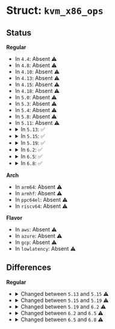 # Struct: <code>kvm_x86_ops</code>

## Status
<b>Regular</b>
<ul>
<li>
In <code>4.4</code>: Absent ⚠️
</li>
<li>
In <code>4.8</code>: Absent ⚠️
</li>
<li>
In <code>4.10</code>: Absent ⚠️
</li>
<li>
In <code>4.13</code>: Absent ⚠️
</li>
<li>
In <code>4.15</code>: Absent ⚠️
</li>
<li>
In <code>4.18</code>: Absent ⚠️
</li>
<li>
In <code>5.0</code>: Absent ⚠️
</li>
<li>
In <code>5.3</code>: Absent ⚠️
</li>
<li>
In <code>5.4</code>: Absent ⚠️
</li>
<li>
In <code>5.8</code>: Absent ⚠️
</li>
<li>
In <code>5.11</code>: Absent ⚠️
</li>
<li>
<details>
<summary>In <code>5.13</code>: ✅</summary>

```c
struct kvm_x86_ops {
    int (*hardware_enable)();
    void (*hardware_disable)();
    void (*hardware_unsetup)();
    bool (*cpu_has_accelerated_tpr)();
    bool (*has_emulated_msr)(struct kvm *, u32);
    void (*vcpu_after_set_cpuid)(struct kvm_vcpu *);
    unsigned int vm_size;
    int (*vm_init)(struct kvm *);
    void (*vm_destroy)(struct kvm *);
    int (*vcpu_create)(struct kvm_vcpu *);
    void (*vcpu_free)(struct kvm_vcpu *);
    void (*vcpu_reset)(struct kvm_vcpu *, bool);
    void (*prepare_guest_switch)(struct kvm_vcpu *);
    void (*vcpu_load)(struct kvm_vcpu *, int);
    void (*vcpu_put)(struct kvm_vcpu *);
    void (*update_exception_bitmap)(struct kvm_vcpu *);
    int (*get_msr)(struct kvm_vcpu *, struct msr_data *);
    int (*set_msr)(struct kvm_vcpu *, struct msr_data *);
    u64 (*get_segment_base)(struct kvm_vcpu *, int);
    void (*get_segment)(struct kvm_vcpu *, struct kvm_segment *, int);
    int (*get_cpl)(struct kvm_vcpu *);
    void (*set_segment)(struct kvm_vcpu *, struct kvm_segment *, int);
    void (*get_cs_db_l_bits)(struct kvm_vcpu *, int *, int *);
    void (*set_cr0)(struct kvm_vcpu *, long unsigned int);
    bool (*is_valid_cr4)(struct kvm_vcpu *, long unsigned int);
    void (*set_cr4)(struct kvm_vcpu *, long unsigned int);
    int (*set_efer)(struct kvm_vcpu *, u64);
    void (*get_idt)(struct kvm_vcpu *, struct desc_ptr *);
    void (*set_idt)(struct kvm_vcpu *, struct desc_ptr *);
    void (*get_gdt)(struct kvm_vcpu *, struct desc_ptr *);
    void (*set_gdt)(struct kvm_vcpu *, struct desc_ptr *);
    void (*sync_dirty_debug_regs)(struct kvm_vcpu *);
    void (*set_dr7)(struct kvm_vcpu *, long unsigned int);
    void (*cache_reg)(struct kvm_vcpu *, enum kvm_reg);
    long unsigned int (*get_rflags)(struct kvm_vcpu *);
    void (*set_rflags)(struct kvm_vcpu *, long unsigned int);
    void (*tlb_flush_all)(struct kvm_vcpu *);
    void (*tlb_flush_current)(struct kvm_vcpu *);
    int (*tlb_remote_flush)(struct kvm *);
    int (*tlb_remote_flush_with_range)(struct kvm *, struct kvm_tlb_range *);
    void (*tlb_flush_gva)(struct kvm_vcpu *, gva_t);
    void (*tlb_flush_guest)(struct kvm_vcpu *);
    enum exit_fastpath_completion (*run)(struct kvm_vcpu *);
    int (*handle_exit)(struct kvm_vcpu *, enum exit_fastpath_completion);
    int (*skip_emulated_instruction)(struct kvm_vcpu *);
    void (*update_emulated_instruction)(struct kvm_vcpu *);
    void (*set_interrupt_shadow)(struct kvm_vcpu *, int);
    u32 (*get_interrupt_shadow)(struct kvm_vcpu *);
    void (*patch_hypercall)(struct kvm_vcpu *, unsigned char *);
    void (*set_irq)(struct kvm_vcpu *);
    void (*set_nmi)(struct kvm_vcpu *);
    void (*queue_exception)(struct kvm_vcpu *);
    void (*cancel_injection)(struct kvm_vcpu *);
    int (*interrupt_allowed)(struct kvm_vcpu *, bool);
    int (*nmi_allowed)(struct kvm_vcpu *, bool);
    bool (*get_nmi_mask)(struct kvm_vcpu *);
    void (*set_nmi_mask)(struct kvm_vcpu *, bool);
    void (*enable_nmi_window)(struct kvm_vcpu *);
    void (*enable_irq_window)(struct kvm_vcpu *);
    void (*update_cr8_intercept)(struct kvm_vcpu *, int, int);
    bool (*check_apicv_inhibit_reasons)(ulong);
    void (*pre_update_apicv_exec_ctrl)(struct kvm *, bool);
    void (*refresh_apicv_exec_ctrl)(struct kvm_vcpu *);
    void (*hwapic_irr_update)(struct kvm_vcpu *, int);
    void (*hwapic_isr_update)(struct kvm_vcpu *, int);
    bool (*guest_apic_has_interrupt)(struct kvm_vcpu *);
    void (*load_eoi_exitmap)(struct kvm_vcpu *, u64 *);
    void (*set_virtual_apic_mode)(struct kvm_vcpu *);
    void (*set_apic_access_page_addr)(struct kvm_vcpu *);
    int (*deliver_posted_interrupt)(struct kvm_vcpu *, int);
    int (*sync_pir_to_irr)(struct kvm_vcpu *);
    int (*set_tss_addr)(struct kvm *, unsigned int);
    int (*set_identity_map_addr)(struct kvm *, u64);
    u64 (*get_mt_mask)(struct kvm_vcpu *, gfn_t, bool);
    void (*load_mmu_pgd)(struct kvm_vcpu *, hpa_t, int);
    bool (*has_wbinvd_exit)();
    u64 (*write_l1_tsc_offset)(struct kvm_vcpu *, u64);
    void (*get_exit_info)(struct kvm_vcpu *, u64 *, u64 *, u32 *, u32 *);
    int (*check_intercept)(struct kvm_vcpu *, struct x86_instruction_info *, enum x86_intercept_stage, struct x86_exception *);
    void (*handle_exit_irqoff)(struct kvm_vcpu *);
    void (*request_immediate_exit)(struct kvm_vcpu *);
    void (*sched_in)(struct kvm_vcpu *, int);
    int cpu_dirty_log_size;
    void (*update_cpu_dirty_logging)(struct kvm_vcpu *);
    const struct kvm_pmu_ops *pmu_ops;
    const struct kvm_x86_nested_ops *nested_ops;
    int (*pre_block)(struct kvm_vcpu *);
    void (*post_block)(struct kvm_vcpu *);
    void (*vcpu_blocking)(struct kvm_vcpu *);
    void (*vcpu_unblocking)(struct kvm_vcpu *);
    int (*update_pi_irte)(struct kvm *, unsigned int, uint32_t, bool);
    void (*start_assignment)(struct kvm *);
    void (*apicv_post_state_restore)(struct kvm_vcpu *);
    bool (*dy_apicv_has_pending_interrupt)(struct kvm_vcpu *);
    int (*set_hv_timer)(struct kvm_vcpu *, u64, bool *);
    void (*cancel_hv_timer)(struct kvm_vcpu *);
    void (*setup_mce)(struct kvm_vcpu *);
    int (*smi_allowed)(struct kvm_vcpu *, bool);
    int (*pre_enter_smm)(struct kvm_vcpu *, char *);
    int (*pre_leave_smm)(struct kvm_vcpu *, const char *);
    void (*enable_smi_window)(struct kvm_vcpu *);
    int (*mem_enc_op)(struct kvm *, void *);
    int (*mem_enc_reg_region)(struct kvm *, struct kvm_enc_region *);
    int (*mem_enc_unreg_region)(struct kvm *, struct kvm_enc_region *);
    int (*vm_copy_enc_context_from)(struct kvm *, unsigned int);
    int (*get_msr_feature)(struct kvm_msr_entry *);
    bool (*can_emulate_instruction)(struct kvm_vcpu *, void *, int);
    bool (*apic_init_signal_blocked)(struct kvm_vcpu *);
    int (*enable_direct_tlbflush)(struct kvm_vcpu *);
    void (*migrate_timers)(struct kvm_vcpu *);
    void (*msr_filter_changed)(struct kvm_vcpu *);
    int (*complete_emulated_msr)(struct kvm_vcpu *, int);
    void (*vcpu_deliver_sipi_vector)(struct kvm_vcpu *, u8);
};
```
</details>
</li>
<li>
<details>
<summary>In <code>5.15</code>: ✅</summary>

```c
struct kvm_x86_ops {
    int (*hardware_enable)();
    void (*hardware_disable)();
    void (*hardware_unsetup)();
    bool (*cpu_has_accelerated_tpr)();
    bool (*has_emulated_msr)(struct kvm *, u32);
    void (*vcpu_after_set_cpuid)(struct kvm_vcpu *);
    unsigned int vm_size;
    int (*vm_init)(struct kvm *);
    void (*vm_destroy)(struct kvm *);
    int (*vcpu_create)(struct kvm_vcpu *);
    void (*vcpu_free)(struct kvm_vcpu *);
    void (*vcpu_reset)(struct kvm_vcpu *, bool);
    void (*prepare_guest_switch)(struct kvm_vcpu *);
    void (*vcpu_load)(struct kvm_vcpu *, int);
    void (*vcpu_put)(struct kvm_vcpu *);
    void (*update_exception_bitmap)(struct kvm_vcpu *);
    int (*get_msr)(struct kvm_vcpu *, struct msr_data *);
    int (*set_msr)(struct kvm_vcpu *, struct msr_data *);
    u64 (*get_segment_base)(struct kvm_vcpu *, int);
    void (*get_segment)(struct kvm_vcpu *, struct kvm_segment *, int);
    int (*get_cpl)(struct kvm_vcpu *);
    void (*set_segment)(struct kvm_vcpu *, struct kvm_segment *, int);
    void (*get_cs_db_l_bits)(struct kvm_vcpu *, int *, int *);
    void (*set_cr0)(struct kvm_vcpu *, long unsigned int);
    bool (*is_valid_cr4)(struct kvm_vcpu *, long unsigned int);
    void (*set_cr4)(struct kvm_vcpu *, long unsigned int);
    int (*set_efer)(struct kvm_vcpu *, u64);
    void (*get_idt)(struct kvm_vcpu *, struct desc_ptr *);
    void (*set_idt)(struct kvm_vcpu *, struct desc_ptr *);
    void (*get_gdt)(struct kvm_vcpu *, struct desc_ptr *);
    void (*set_gdt)(struct kvm_vcpu *, struct desc_ptr *);
    void (*sync_dirty_debug_regs)(struct kvm_vcpu *);
    void (*set_dr7)(struct kvm_vcpu *, long unsigned int);
    void (*cache_reg)(struct kvm_vcpu *, enum kvm_reg);
    long unsigned int (*get_rflags)(struct kvm_vcpu *);
    void (*set_rflags)(struct kvm_vcpu *, long unsigned int);
    bool (*get_if_flag)(struct kvm_vcpu *);
    void (*tlb_flush_all)(struct kvm_vcpu *);
    void (*tlb_flush_current)(struct kvm_vcpu *);
    int (*tlb_remote_flush)(struct kvm *);
    int (*tlb_remote_flush_with_range)(struct kvm *, struct kvm_tlb_range *);
    void (*tlb_flush_gva)(struct kvm_vcpu *, gva_t);
    void (*tlb_flush_guest)(struct kvm_vcpu *);
    enum exit_fastpath_completion (*run)(struct kvm_vcpu *);
    int (*handle_exit)(struct kvm_vcpu *, enum exit_fastpath_completion);
    int (*skip_emulated_instruction)(struct kvm_vcpu *);
    void (*update_emulated_instruction)(struct kvm_vcpu *);
    void (*set_interrupt_shadow)(struct kvm_vcpu *, int);
    u32 (*get_interrupt_shadow)(struct kvm_vcpu *);
    void (*patch_hypercall)(struct kvm_vcpu *, unsigned char *);
    void (*set_irq)(struct kvm_vcpu *);
    void (*set_nmi)(struct kvm_vcpu *);
    void (*queue_exception)(struct kvm_vcpu *);
    void (*cancel_injection)(struct kvm_vcpu *);
    int (*interrupt_allowed)(struct kvm_vcpu *, bool);
    int (*nmi_allowed)(struct kvm_vcpu *, bool);
    bool (*get_nmi_mask)(struct kvm_vcpu *);
    void (*set_nmi_mask)(struct kvm_vcpu *, bool);
    void (*enable_nmi_window)(struct kvm_vcpu *);
    void (*enable_irq_window)(struct kvm_vcpu *);
    void (*update_cr8_intercept)(struct kvm_vcpu *, int, int);
    bool (*check_apicv_inhibit_reasons)(ulong);
    void (*refresh_apicv_exec_ctrl)(struct kvm_vcpu *);
    void (*hwapic_irr_update)(struct kvm_vcpu *, int);
    void (*hwapic_isr_update)(struct kvm_vcpu *, int);
    bool (*guest_apic_has_interrupt)(struct kvm_vcpu *);
    void (*load_eoi_exitmap)(struct kvm_vcpu *, u64 *);
    void (*set_virtual_apic_mode)(struct kvm_vcpu *);
    void (*set_apic_access_page_addr)(struct kvm_vcpu *);
    int (*deliver_posted_interrupt)(struct kvm_vcpu *, int);
    int (*sync_pir_to_irr)(struct kvm_vcpu *);
    int (*set_tss_addr)(struct kvm *, unsigned int);
    int (*set_identity_map_addr)(struct kvm *, u64);
    u64 (*get_mt_mask)(struct kvm_vcpu *, gfn_t, bool);
    void (*load_mmu_pgd)(struct kvm_vcpu *, hpa_t, int);
    bool (*has_wbinvd_exit)();
    u64 (*get_l2_tsc_offset)(struct kvm_vcpu *);
    u64 (*get_l2_tsc_multiplier)(struct kvm_vcpu *);
    void (*write_tsc_offset)(struct kvm_vcpu *, u64);
    void (*write_tsc_multiplier)(struct kvm_vcpu *, u64);
    void (*get_exit_info)(struct kvm_vcpu *, u64 *, u64 *, u32 *, u32 *);
    int (*check_intercept)(struct kvm_vcpu *, struct x86_instruction_info *, enum x86_intercept_stage, struct x86_exception *);
    void (*handle_exit_irqoff)(struct kvm_vcpu *);
    void (*request_immediate_exit)(struct kvm_vcpu *);
    void (*sched_in)(struct kvm_vcpu *, int);
    int cpu_dirty_log_size;
    void (*update_cpu_dirty_logging)(struct kvm_vcpu *);
    const struct kvm_pmu_ops *pmu_ops;
    const struct kvm_x86_nested_ops *nested_ops;
    int (*pre_block)(struct kvm_vcpu *);
    void (*post_block)(struct kvm_vcpu *);
    void (*vcpu_blocking)(struct kvm_vcpu *);
    void (*vcpu_unblocking)(struct kvm_vcpu *);
    int (*update_pi_irte)(struct kvm *, unsigned int, uint32_t, bool);
    void (*start_assignment)(struct kvm *);
    void (*apicv_post_state_restore)(struct kvm_vcpu *);
    bool (*dy_apicv_has_pending_interrupt)(struct kvm_vcpu *);
    int (*set_hv_timer)(struct kvm_vcpu *, u64, bool *);
    void (*cancel_hv_timer)(struct kvm_vcpu *);
    void (*setup_mce)(struct kvm_vcpu *);
    int (*smi_allowed)(struct kvm_vcpu *, bool);
    int (*enter_smm)(struct kvm_vcpu *, char *);
    int (*leave_smm)(struct kvm_vcpu *, const char *);
    void (*enable_smi_window)(struct kvm_vcpu *);
    int (*mem_enc_op)(struct kvm *, void *);
    int (*mem_enc_reg_region)(struct kvm *, struct kvm_enc_region *);
    int (*mem_enc_unreg_region)(struct kvm *, struct kvm_enc_region *);
    int (*vm_copy_enc_context_from)(struct kvm *, unsigned int);
    int (*get_msr_feature)(struct kvm_msr_entry *);
    bool (*can_emulate_instruction)(struct kvm_vcpu *, void *, int);
    bool (*apic_init_signal_blocked)(struct kvm_vcpu *);
    int (*enable_direct_tlbflush)(struct kvm_vcpu *);
    void (*migrate_timers)(struct kvm_vcpu *);
    void (*msr_filter_changed)(struct kvm_vcpu *);
    int (*complete_emulated_msr)(struct kvm_vcpu *, int);
    void (*vcpu_deliver_sipi_vector)(struct kvm_vcpu *, u8);
};
```
</details>
</li>
<li>
<details>
<summary>In <code>5.19</code>: ✅</summary>

```c
struct kvm_x86_ops {
    const char *name;
    int (*hardware_enable)();
    void (*hardware_disable)();
    void (*hardware_unsetup)();
    bool (*has_emulated_msr)(struct kvm *, u32);
    void (*vcpu_after_set_cpuid)(struct kvm_vcpu *);
    unsigned int vm_size;
    int (*vm_init)(struct kvm *);
    void (*vm_destroy)(struct kvm *);
    int (*vcpu_create)(struct kvm_vcpu *);
    void (*vcpu_free)(struct kvm_vcpu *);
    void (*vcpu_reset)(struct kvm_vcpu *, bool);
    void (*prepare_switch_to_guest)(struct kvm_vcpu *);
    void (*vcpu_load)(struct kvm_vcpu *, int);
    void (*vcpu_put)(struct kvm_vcpu *);
    void (*update_exception_bitmap)(struct kvm_vcpu *);
    int (*get_msr)(struct kvm_vcpu *, struct msr_data *);
    int (*set_msr)(struct kvm_vcpu *, struct msr_data *);
    u64 (*get_segment_base)(struct kvm_vcpu *, int);
    void (*get_segment)(struct kvm_vcpu *, struct kvm_segment *, int);
    int (*get_cpl)(struct kvm_vcpu *);
    void (*set_segment)(struct kvm_vcpu *, struct kvm_segment *, int);
    void (*get_cs_db_l_bits)(struct kvm_vcpu *, int *, int *);
    void (*set_cr0)(struct kvm_vcpu *, long unsigned int);
    void (*post_set_cr3)(struct kvm_vcpu *, long unsigned int);
    bool (*is_valid_cr4)(struct kvm_vcpu *, long unsigned int);
    void (*set_cr4)(struct kvm_vcpu *, long unsigned int);
    int (*set_efer)(struct kvm_vcpu *, u64);
    void (*get_idt)(struct kvm_vcpu *, struct desc_ptr *);
    void (*set_idt)(struct kvm_vcpu *, struct desc_ptr *);
    void (*get_gdt)(struct kvm_vcpu *, struct desc_ptr *);
    void (*set_gdt)(struct kvm_vcpu *, struct desc_ptr *);
    void (*sync_dirty_debug_regs)(struct kvm_vcpu *);
    void (*set_dr7)(struct kvm_vcpu *, long unsigned int);
    void (*cache_reg)(struct kvm_vcpu *, enum kvm_reg);
    long unsigned int (*get_rflags)(struct kvm_vcpu *);
    void (*set_rflags)(struct kvm_vcpu *, long unsigned int);
    bool (*get_if_flag)(struct kvm_vcpu *);
    void (*flush_tlb_all)(struct kvm_vcpu *);
    void (*flush_tlb_current)(struct kvm_vcpu *);
    int (*tlb_remote_flush)(struct kvm *);
    int (*tlb_remote_flush_with_range)(struct kvm *, struct kvm_tlb_range *);
    void (*flush_tlb_gva)(struct kvm_vcpu *, gva_t);
    void (*flush_tlb_guest)(struct kvm_vcpu *);
    int (*vcpu_pre_run)(struct kvm_vcpu *);
    enum exit_fastpath_completion (*vcpu_run)(struct kvm_vcpu *);
    int (*handle_exit)(struct kvm_vcpu *, enum exit_fastpath_completion);
    int (*skip_emulated_instruction)(struct kvm_vcpu *);
    void (*update_emulated_instruction)(struct kvm_vcpu *);
    void (*set_interrupt_shadow)(struct kvm_vcpu *, int);
    u32 (*get_interrupt_shadow)(struct kvm_vcpu *);
    void (*patch_hypercall)(struct kvm_vcpu *, unsigned char *);
    void (*inject_irq)(struct kvm_vcpu *);
    void (*inject_nmi)(struct kvm_vcpu *);
    void (*queue_exception)(struct kvm_vcpu *);
    void (*cancel_injection)(struct kvm_vcpu *);
    int (*interrupt_allowed)(struct kvm_vcpu *, bool);
    int (*nmi_allowed)(struct kvm_vcpu *, bool);
    bool (*get_nmi_mask)(struct kvm_vcpu *);
    void (*set_nmi_mask)(struct kvm_vcpu *, bool);
    void (*enable_nmi_window)(struct kvm_vcpu *);
    void (*enable_irq_window)(struct kvm_vcpu *);
    void (*update_cr8_intercept)(struct kvm_vcpu *, int, int);
    bool (*check_apicv_inhibit_reasons)(enum kvm_apicv_inhibit);
    void (*refresh_apicv_exec_ctrl)(struct kvm_vcpu *);
    void (*hwapic_irr_update)(struct kvm_vcpu *, int);
    void (*hwapic_isr_update)(struct kvm_vcpu *, int);
    bool (*guest_apic_has_interrupt)(struct kvm_vcpu *);
    void (*load_eoi_exitmap)(struct kvm_vcpu *, u64 *);
    void (*set_virtual_apic_mode)(struct kvm_vcpu *);
    void (*set_apic_access_page_addr)(struct kvm_vcpu *);
    void (*deliver_interrupt)(struct kvm_lapic *, int, int, int);
    int (*sync_pir_to_irr)(struct kvm_vcpu *);
    int (*set_tss_addr)(struct kvm *, unsigned int);
    int (*set_identity_map_addr)(struct kvm *, u64);
    u64 (*get_mt_mask)(struct kvm_vcpu *, gfn_t, bool);
    void (*load_mmu_pgd)(struct kvm_vcpu *, hpa_t, int);
    bool (*has_wbinvd_exit)();
    u64 (*get_l2_tsc_offset)(struct kvm_vcpu *);
    u64 (*get_l2_tsc_multiplier)(struct kvm_vcpu *);
    void (*write_tsc_offset)(struct kvm_vcpu *, u64);
    void (*write_tsc_multiplier)(struct kvm_vcpu *, u64);
    void (*get_exit_info)(struct kvm_vcpu *, u32 *, u64 *, u64 *, u32 *, u32 *);
    int (*check_intercept)(struct kvm_vcpu *, struct x86_instruction_info *, enum x86_intercept_stage, struct x86_exception *);
    void (*handle_exit_irqoff)(struct kvm_vcpu *);
    void (*request_immediate_exit)(struct kvm_vcpu *);
    void (*sched_in)(struct kvm_vcpu *, int);
    int cpu_dirty_log_size;
    void (*update_cpu_dirty_logging)(struct kvm_vcpu *);
    const struct kvm_x86_nested_ops *nested_ops;
    void (*vcpu_blocking)(struct kvm_vcpu *);
    void (*vcpu_unblocking)(struct kvm_vcpu *);
    int (*pi_update_irte)(struct kvm *, unsigned int, uint32_t, bool);
    void (*pi_start_assignment)(struct kvm *);
    void (*apicv_post_state_restore)(struct kvm_vcpu *);
    bool (*dy_apicv_has_pending_interrupt)(struct kvm_vcpu *);
    int (*set_hv_timer)(struct kvm_vcpu *, u64, bool *);
    void (*cancel_hv_timer)(struct kvm_vcpu *);
    void (*setup_mce)(struct kvm_vcpu *);
    int (*smi_allowed)(struct kvm_vcpu *, bool);
    int (*enter_smm)(struct kvm_vcpu *, char *);
    int (*leave_smm)(struct kvm_vcpu *, const char *);
    void (*enable_smi_window)(struct kvm_vcpu *);
    int (*mem_enc_ioctl)(struct kvm *, void *);
    int (*mem_enc_register_region)(struct kvm *, struct kvm_enc_region *);
    int (*mem_enc_unregister_region)(struct kvm *, struct kvm_enc_region *);
    int (*vm_copy_enc_context_from)(struct kvm *, unsigned int);
    int (*vm_move_enc_context_from)(struct kvm *, unsigned int);
    void (*guest_memory_reclaimed)(struct kvm *);
    int (*get_msr_feature)(struct kvm_msr_entry *);
    bool (*can_emulate_instruction)(struct kvm_vcpu *, int, void *, int);
    bool (*apic_init_signal_blocked)(struct kvm_vcpu *);
    int (*enable_direct_tlbflush)(struct kvm_vcpu *);
    void (*migrate_timers)(struct kvm_vcpu *);
    void (*msr_filter_changed)(struct kvm_vcpu *);
    int (*complete_emulated_msr)(struct kvm_vcpu *, int);
    void (*vcpu_deliver_sipi_vector)(struct kvm_vcpu *, u8);
    long unsigned int (*vcpu_get_apicv_inhibit_reasons)(struct kvm_vcpu *);
};
```
</details>
</li>
<li>
<details>
<summary>In <code>6.2</code>: ✅</summary>

```c
struct kvm_x86_ops {
    const char *name;
    int (*hardware_enable)();
    void (*hardware_disable)();
    void (*hardware_unsetup)();
    bool (*has_emulated_msr)(struct kvm *, u32);
    void (*vcpu_after_set_cpuid)(struct kvm_vcpu *);
    unsigned int vm_size;
    int (*vm_init)(struct kvm *);
    void (*vm_destroy)(struct kvm *);
    int (*vcpu_precreate)(struct kvm *);
    int (*vcpu_create)(struct kvm_vcpu *);
    void (*vcpu_free)(struct kvm_vcpu *);
    void (*vcpu_reset)(struct kvm_vcpu *, bool);
    void (*prepare_switch_to_guest)(struct kvm_vcpu *);
    void (*vcpu_load)(struct kvm_vcpu *, int);
    void (*vcpu_put)(struct kvm_vcpu *);
    void (*update_exception_bitmap)(struct kvm_vcpu *);
    int (*get_msr)(struct kvm_vcpu *, struct msr_data *);
    int (*set_msr)(struct kvm_vcpu *, struct msr_data *);
    u64 (*get_segment_base)(struct kvm_vcpu *, int);
    void (*get_segment)(struct kvm_vcpu *, struct kvm_segment *, int);
    int (*get_cpl)(struct kvm_vcpu *);
    void (*set_segment)(struct kvm_vcpu *, struct kvm_segment *, int);
    void (*get_cs_db_l_bits)(struct kvm_vcpu *, int *, int *);
    void (*set_cr0)(struct kvm_vcpu *, long unsigned int);
    void (*post_set_cr3)(struct kvm_vcpu *, long unsigned int);
    bool (*is_valid_cr4)(struct kvm_vcpu *, long unsigned int);
    void (*set_cr4)(struct kvm_vcpu *, long unsigned int);
    int (*set_efer)(struct kvm_vcpu *, u64);
    void (*get_idt)(struct kvm_vcpu *, struct desc_ptr *);
    void (*set_idt)(struct kvm_vcpu *, struct desc_ptr *);
    void (*get_gdt)(struct kvm_vcpu *, struct desc_ptr *);
    void (*set_gdt)(struct kvm_vcpu *, struct desc_ptr *);
    void (*sync_dirty_debug_regs)(struct kvm_vcpu *);
    void (*set_dr7)(struct kvm_vcpu *, long unsigned int);
    void (*cache_reg)(struct kvm_vcpu *, enum kvm_reg);
    long unsigned int (*get_rflags)(struct kvm_vcpu *);
    void (*set_rflags)(struct kvm_vcpu *, long unsigned int);
    bool (*get_if_flag)(struct kvm_vcpu *);
    void (*flush_tlb_all)(struct kvm_vcpu *);
    void (*flush_tlb_current)(struct kvm_vcpu *);
    int (*tlb_remote_flush)(struct kvm *);
    int (*tlb_remote_flush_with_range)(struct kvm *, struct kvm_tlb_range *);
    void (*flush_tlb_gva)(struct kvm_vcpu *, gva_t);
    void (*flush_tlb_guest)(struct kvm_vcpu *);
    int (*vcpu_pre_run)(struct kvm_vcpu *);
    enum exit_fastpath_completion (*vcpu_run)(struct kvm_vcpu *);
    int (*handle_exit)(struct kvm_vcpu *, enum exit_fastpath_completion);
    int (*skip_emulated_instruction)(struct kvm_vcpu *);
    void (*update_emulated_instruction)(struct kvm_vcpu *);
    void (*set_interrupt_shadow)(struct kvm_vcpu *, int);
    u32 (*get_interrupt_shadow)(struct kvm_vcpu *);
    void (*patch_hypercall)(struct kvm_vcpu *, unsigned char *);
    void (*inject_irq)(struct kvm_vcpu *, bool);
    void (*inject_nmi)(struct kvm_vcpu *);
    void (*inject_exception)(struct kvm_vcpu *);
    void (*cancel_injection)(struct kvm_vcpu *);
    int (*interrupt_allowed)(struct kvm_vcpu *, bool);
    int (*nmi_allowed)(struct kvm_vcpu *, bool);
    bool (*get_nmi_mask)(struct kvm_vcpu *);
    void (*set_nmi_mask)(struct kvm_vcpu *, bool);
    void (*enable_nmi_window)(struct kvm_vcpu *);
    void (*enable_irq_window)(struct kvm_vcpu *);
    void (*update_cr8_intercept)(struct kvm_vcpu *, int, int);
    bool (*check_apicv_inhibit_reasons)(enum kvm_apicv_inhibit);
    void (*refresh_apicv_exec_ctrl)(struct kvm_vcpu *);
    void (*hwapic_irr_update)(struct kvm_vcpu *, int);
    void (*hwapic_isr_update)(int);
    bool (*guest_apic_has_interrupt)(struct kvm_vcpu *);
    void (*load_eoi_exitmap)(struct kvm_vcpu *, u64 *);
    void (*set_virtual_apic_mode)(struct kvm_vcpu *);
    void (*set_apic_access_page_addr)(struct kvm_vcpu *);
    void (*deliver_interrupt)(struct kvm_lapic *, int, int, int);
    int (*sync_pir_to_irr)(struct kvm_vcpu *);
    int (*set_tss_addr)(struct kvm *, unsigned int);
    int (*set_identity_map_addr)(struct kvm *, u64);
    u8 (*get_mt_mask)(struct kvm_vcpu *, gfn_t, bool);
    void (*load_mmu_pgd)(struct kvm_vcpu *, hpa_t, int);
    bool (*has_wbinvd_exit)();
    u64 (*get_l2_tsc_offset)(struct kvm_vcpu *);
    u64 (*get_l2_tsc_multiplier)(struct kvm_vcpu *);
    void (*write_tsc_offset)(struct kvm_vcpu *, u64);
    void (*write_tsc_multiplier)(struct kvm_vcpu *, u64);
    void (*get_exit_info)(struct kvm_vcpu *, u32 *, u64 *, u64 *, u32 *, u32 *);
    int (*check_intercept)(struct kvm_vcpu *, struct x86_instruction_info *, enum x86_intercept_stage, struct x86_exception *);
    void (*handle_exit_irqoff)(struct kvm_vcpu *);
    void (*request_immediate_exit)(struct kvm_vcpu *);
    void (*sched_in)(struct kvm_vcpu *, int);
    int cpu_dirty_log_size;
    void (*update_cpu_dirty_logging)(struct kvm_vcpu *);
    const struct kvm_x86_nested_ops *nested_ops;
    void (*vcpu_blocking)(struct kvm_vcpu *);
    void (*vcpu_unblocking)(struct kvm_vcpu *);
    int (*pi_update_irte)(struct kvm *, unsigned int, uint32_t, bool);
    void (*pi_start_assignment)(struct kvm *);
    void (*apicv_post_state_restore)(struct kvm_vcpu *);
    bool (*dy_apicv_has_pending_interrupt)(struct kvm_vcpu *);
    int (*set_hv_timer)(struct kvm_vcpu *, u64, bool *);
    void (*cancel_hv_timer)(struct kvm_vcpu *);
    void (*setup_mce)(struct kvm_vcpu *);
    int (*smi_allowed)(struct kvm_vcpu *, bool);
    int (*enter_smm)(struct kvm_vcpu *, union kvm_smram *);
    int (*leave_smm)(struct kvm_vcpu *, const union kvm_smram *);
    void (*enable_smi_window)(struct kvm_vcpu *);
    int (*mem_enc_ioctl)(struct kvm *, void *);
    int (*mem_enc_register_region)(struct kvm *, struct kvm_enc_region *);
    int (*mem_enc_unregister_region)(struct kvm *, struct kvm_enc_region *);
    int (*vm_copy_enc_context_from)(struct kvm *, unsigned int);
    int (*vm_move_enc_context_from)(struct kvm *, unsigned int);
    void (*guest_memory_reclaimed)(struct kvm *);
    int (*get_msr_feature)(struct kvm_msr_entry *);
    bool (*can_emulate_instruction)(struct kvm_vcpu *, int, void *, int);
    bool (*apic_init_signal_blocked)(struct kvm_vcpu *);
    int (*enable_l2_tlb_flush)(struct kvm_vcpu *);
    void (*migrate_timers)(struct kvm_vcpu *);
    void (*msr_filter_changed)(struct kvm_vcpu *);
    int (*complete_emulated_msr)(struct kvm_vcpu *, int);
    void (*vcpu_deliver_sipi_vector)(struct kvm_vcpu *, u8);
    long unsigned int (*vcpu_get_apicv_inhibit_reasons)(struct kvm_vcpu *);
};
```
</details>
</li>
<li>
<details>
<summary>In <code>6.5</code>: ✅</summary>

```c
struct kvm_x86_ops {
    const char *name;
    int (*check_processor_compatibility)();
    int (*hardware_enable)();
    void (*hardware_disable)();
    void (*hardware_unsetup)();
    bool (*has_emulated_msr)(struct kvm *, u32);
    void (*vcpu_after_set_cpuid)(struct kvm_vcpu *);
    unsigned int vm_size;
    int (*vm_init)(struct kvm *);
    void (*vm_destroy)(struct kvm *);
    int (*vcpu_precreate)(struct kvm *);
    int (*vcpu_create)(struct kvm_vcpu *);
    void (*vcpu_free)(struct kvm_vcpu *);
    void (*vcpu_reset)(struct kvm_vcpu *, bool);
    void (*prepare_switch_to_guest)(struct kvm_vcpu *);
    void (*vcpu_load)(struct kvm_vcpu *, int);
    void (*vcpu_put)(struct kvm_vcpu *);
    void (*update_exception_bitmap)(struct kvm_vcpu *);
    int (*get_msr)(struct kvm_vcpu *, struct msr_data *);
    int (*set_msr)(struct kvm_vcpu *, struct msr_data *);
    u64 (*get_segment_base)(struct kvm_vcpu *, int);
    void (*get_segment)(struct kvm_vcpu *, struct kvm_segment *, int);
    int (*get_cpl)(struct kvm_vcpu *);
    void (*set_segment)(struct kvm_vcpu *, struct kvm_segment *, int);
    void (*get_cs_db_l_bits)(struct kvm_vcpu *, int *, int *);
    bool (*is_valid_cr0)(struct kvm_vcpu *, long unsigned int);
    void (*set_cr0)(struct kvm_vcpu *, long unsigned int);
    void (*post_set_cr3)(struct kvm_vcpu *, long unsigned int);
    bool (*is_valid_cr4)(struct kvm_vcpu *, long unsigned int);
    void (*set_cr4)(struct kvm_vcpu *, long unsigned int);
    int (*set_efer)(struct kvm_vcpu *, u64);
    void (*get_idt)(struct kvm_vcpu *, struct desc_ptr *);
    void (*set_idt)(struct kvm_vcpu *, struct desc_ptr *);
    void (*get_gdt)(struct kvm_vcpu *, struct desc_ptr *);
    void (*set_gdt)(struct kvm_vcpu *, struct desc_ptr *);
    void (*sync_dirty_debug_regs)(struct kvm_vcpu *);
    void (*set_dr7)(struct kvm_vcpu *, long unsigned int);
    void (*cache_reg)(struct kvm_vcpu *, enum kvm_reg);
    long unsigned int (*get_rflags)(struct kvm_vcpu *);
    void (*set_rflags)(struct kvm_vcpu *, long unsigned int);
    bool (*get_if_flag)(struct kvm_vcpu *);
    void (*flush_tlb_all)(struct kvm_vcpu *);
    void (*flush_tlb_current)(struct kvm_vcpu *);
    int (*flush_remote_tlbs)(struct kvm *);
    int (*flush_remote_tlbs_range)(struct kvm *, gfn_t, gfn_t);
    void (*flush_tlb_gva)(struct kvm_vcpu *, gva_t);
    void (*flush_tlb_guest)(struct kvm_vcpu *);
    int (*vcpu_pre_run)(struct kvm_vcpu *);
    enum exit_fastpath_completion (*vcpu_run)(struct kvm_vcpu *);
    int (*handle_exit)(struct kvm_vcpu *, enum exit_fastpath_completion);
    int (*skip_emulated_instruction)(struct kvm_vcpu *);
    void (*update_emulated_instruction)(struct kvm_vcpu *);
    void (*set_interrupt_shadow)(struct kvm_vcpu *, int);
    u32 (*get_interrupt_shadow)(struct kvm_vcpu *);
    void (*patch_hypercall)(struct kvm_vcpu *, unsigned char *);
    void (*inject_irq)(struct kvm_vcpu *, bool);
    void (*inject_nmi)(struct kvm_vcpu *);
    void (*inject_exception)(struct kvm_vcpu *);
    void (*cancel_injection)(struct kvm_vcpu *);
    int (*interrupt_allowed)(struct kvm_vcpu *, bool);
    int (*nmi_allowed)(struct kvm_vcpu *, bool);
    bool (*get_nmi_mask)(struct kvm_vcpu *);
    void (*set_nmi_mask)(struct kvm_vcpu *, bool);
    bool (*is_vnmi_pending)(struct kvm_vcpu *);
    bool (*set_vnmi_pending)(struct kvm_vcpu *);
    void (*enable_nmi_window)(struct kvm_vcpu *);
    void (*enable_irq_window)(struct kvm_vcpu *);
    void (*update_cr8_intercept)(struct kvm_vcpu *, int, int);
    bool (*check_apicv_inhibit_reasons)(enum kvm_apicv_inhibit);
    const long unsigned int required_apicv_inhibits;
    bool allow_apicv_in_x2apic_without_x2apic_virtualization;
    void (*refresh_apicv_exec_ctrl)(struct kvm_vcpu *);
    void (*hwapic_irr_update)(struct kvm_vcpu *, int);
    void (*hwapic_isr_update)(int);
    bool (*guest_apic_has_interrupt)(struct kvm_vcpu *);
    void (*load_eoi_exitmap)(struct kvm_vcpu *, u64 *);
    void (*set_virtual_apic_mode)(struct kvm_vcpu *);
    void (*set_apic_access_page_addr)(struct kvm_vcpu *);
    void (*deliver_interrupt)(struct kvm_lapic *, int, int, int);
    int (*sync_pir_to_irr)(struct kvm_vcpu *);
    int (*set_tss_addr)(struct kvm *, unsigned int);
    int (*set_identity_map_addr)(struct kvm *, u64);
    u8 (*get_mt_mask)(struct kvm_vcpu *, gfn_t, bool);
    void (*load_mmu_pgd)(struct kvm_vcpu *, hpa_t, int);
    bool (*has_wbinvd_exit)();
    u64 (*get_l2_tsc_offset)(struct kvm_vcpu *);
    u64 (*get_l2_tsc_multiplier)(struct kvm_vcpu *);
    void (*write_tsc_offset)(struct kvm_vcpu *, u64);
    void (*write_tsc_multiplier)(struct kvm_vcpu *, u64);
    void (*get_exit_info)(struct kvm_vcpu *, u32 *, u64 *, u64 *, u32 *, u32 *);
    int (*check_intercept)(struct kvm_vcpu *, struct x86_instruction_info *, enum x86_intercept_stage, struct x86_exception *);
    void (*handle_exit_irqoff)(struct kvm_vcpu *);
    void (*request_immediate_exit)(struct kvm_vcpu *);
    void (*sched_in)(struct kvm_vcpu *, int);
    int cpu_dirty_log_size;
    void (*update_cpu_dirty_logging)(struct kvm_vcpu *);
    const struct kvm_x86_nested_ops *nested_ops;
    void (*vcpu_blocking)(struct kvm_vcpu *);
    void (*vcpu_unblocking)(struct kvm_vcpu *);
    int (*pi_update_irte)(struct kvm *, unsigned int, uint32_t, bool);
    void (*pi_start_assignment)(struct kvm *);
    void (*apicv_post_state_restore)(struct kvm_vcpu *);
    bool (*dy_apicv_has_pending_interrupt)(struct kvm_vcpu *);
    int (*set_hv_timer)(struct kvm_vcpu *, u64, bool *);
    void (*cancel_hv_timer)(struct kvm_vcpu *);
    void (*setup_mce)(struct kvm_vcpu *);
    int (*smi_allowed)(struct kvm_vcpu *, bool);
    int (*enter_smm)(struct kvm_vcpu *, union kvm_smram *);
    int (*leave_smm)(struct kvm_vcpu *, const union kvm_smram *);
    void (*enable_smi_window)(struct kvm_vcpu *);
    int (*mem_enc_ioctl)(struct kvm *, void *);
    int (*mem_enc_register_region)(struct kvm *, struct kvm_enc_region *);
    int (*mem_enc_unregister_region)(struct kvm *, struct kvm_enc_region *);
    int (*vm_copy_enc_context_from)(struct kvm *, unsigned int);
    int (*vm_move_enc_context_from)(struct kvm *, unsigned int);
    void (*guest_memory_reclaimed)(struct kvm *);
    int (*get_msr_feature)(struct kvm_msr_entry *);
    bool (*can_emulate_instruction)(struct kvm_vcpu *, int, void *, int);
    bool (*apic_init_signal_blocked)(struct kvm_vcpu *);
    int (*enable_l2_tlb_flush)(struct kvm_vcpu *);
    void (*migrate_timers)(struct kvm_vcpu *);
    void (*msr_filter_changed)(struct kvm_vcpu *);
    int (*complete_emulated_msr)(struct kvm_vcpu *, int);
    void (*vcpu_deliver_sipi_vector)(struct kvm_vcpu *, u8);
    long unsigned int (*vcpu_get_apicv_inhibit_reasons)(struct kvm_vcpu *);
};
```
</details>
</li>
<li>
<details>
<summary>In <code>6.8</code>: ✅</summary>

```c
struct kvm_x86_ops {
    const char *name;
    int (*check_processor_compatibility)();
    int (*hardware_enable)();
    void (*hardware_disable)();
    void (*hardware_unsetup)();
    bool (*has_emulated_msr)(struct kvm *, u32);
    void (*vcpu_after_set_cpuid)(struct kvm_vcpu *);
    unsigned int vm_size;
    int (*vm_init)(struct kvm *);
    void (*vm_destroy)(struct kvm *);
    int (*vcpu_precreate)(struct kvm *);
    int (*vcpu_create)(struct kvm_vcpu *);
    void (*vcpu_free)(struct kvm_vcpu *);
    void (*vcpu_reset)(struct kvm_vcpu *, bool);
    void (*prepare_switch_to_guest)(struct kvm_vcpu *);
    void (*vcpu_load)(struct kvm_vcpu *, int);
    void (*vcpu_put)(struct kvm_vcpu *);
    void (*update_exception_bitmap)(struct kvm_vcpu *);
    int (*get_msr)(struct kvm_vcpu *, struct msr_data *);
    int (*set_msr)(struct kvm_vcpu *, struct msr_data *);
    u64 (*get_segment_base)(struct kvm_vcpu *, int);
    void (*get_segment)(struct kvm_vcpu *, struct kvm_segment *, int);
    int (*get_cpl)(struct kvm_vcpu *);
    void (*set_segment)(struct kvm_vcpu *, struct kvm_segment *, int);
    void (*get_cs_db_l_bits)(struct kvm_vcpu *, int *, int *);
    bool (*is_valid_cr0)(struct kvm_vcpu *, long unsigned int);
    void (*set_cr0)(struct kvm_vcpu *, long unsigned int);
    void (*post_set_cr3)(struct kvm_vcpu *, long unsigned int);
    bool (*is_valid_cr4)(struct kvm_vcpu *, long unsigned int);
    void (*set_cr4)(struct kvm_vcpu *, long unsigned int);
    int (*set_efer)(struct kvm_vcpu *, u64);
    void (*get_idt)(struct kvm_vcpu *, struct desc_ptr *);
    void (*set_idt)(struct kvm_vcpu *, struct desc_ptr *);
    void (*get_gdt)(struct kvm_vcpu *, struct desc_ptr *);
    void (*set_gdt)(struct kvm_vcpu *, struct desc_ptr *);
    void (*sync_dirty_debug_regs)(struct kvm_vcpu *);
    void (*set_dr7)(struct kvm_vcpu *, long unsigned int);
    void (*cache_reg)(struct kvm_vcpu *, enum kvm_reg);
    long unsigned int (*get_rflags)(struct kvm_vcpu *);
    void (*set_rflags)(struct kvm_vcpu *, long unsigned int);
    bool (*get_if_flag)(struct kvm_vcpu *);
    void (*flush_tlb_all)(struct kvm_vcpu *);
    void (*flush_tlb_current)(struct kvm_vcpu *);
    int (*flush_remote_tlbs)(struct kvm *);
    int (*flush_remote_tlbs_range)(struct kvm *, gfn_t, gfn_t);
    void (*flush_tlb_gva)(struct kvm_vcpu *, gva_t);
    void (*flush_tlb_guest)(struct kvm_vcpu *);
    int (*vcpu_pre_run)(struct kvm_vcpu *);
    enum exit_fastpath_completion (*vcpu_run)(struct kvm_vcpu *);
    int (*handle_exit)(struct kvm_vcpu *, enum exit_fastpath_completion);
    int (*skip_emulated_instruction)(struct kvm_vcpu *);
    void (*update_emulated_instruction)(struct kvm_vcpu *);
    void (*set_interrupt_shadow)(struct kvm_vcpu *, int);
    u32 (*get_interrupt_shadow)(struct kvm_vcpu *);
    void (*patch_hypercall)(struct kvm_vcpu *, unsigned char *);
    void (*inject_irq)(struct kvm_vcpu *, bool);
    void (*inject_nmi)(struct kvm_vcpu *);
    void (*inject_exception)(struct kvm_vcpu *);
    void (*cancel_injection)(struct kvm_vcpu *);
    int (*interrupt_allowed)(struct kvm_vcpu *, bool);
    int (*nmi_allowed)(struct kvm_vcpu *, bool);
    bool (*get_nmi_mask)(struct kvm_vcpu *);
    void (*set_nmi_mask)(struct kvm_vcpu *, bool);
    bool (*is_vnmi_pending)(struct kvm_vcpu *);
    bool (*set_vnmi_pending)(struct kvm_vcpu *);
    void (*enable_nmi_window)(struct kvm_vcpu *);
    void (*enable_irq_window)(struct kvm_vcpu *);
    void (*update_cr8_intercept)(struct kvm_vcpu *, int, int);
    bool (*check_apicv_inhibit_reasons)(enum kvm_apicv_inhibit);
    const long unsigned int required_apicv_inhibits;
    bool allow_apicv_in_x2apic_without_x2apic_virtualization;
    void (*refresh_apicv_exec_ctrl)(struct kvm_vcpu *);
    void (*hwapic_irr_update)(struct kvm_vcpu *, int);
    void (*hwapic_isr_update)(int);
    bool (*guest_apic_has_interrupt)(struct kvm_vcpu *);
    void (*load_eoi_exitmap)(struct kvm_vcpu *, u64 *);
    void (*set_virtual_apic_mode)(struct kvm_vcpu *);
    void (*set_apic_access_page_addr)(struct kvm_vcpu *);
    void (*deliver_interrupt)(struct kvm_lapic *, int, int, int);
    int (*sync_pir_to_irr)(struct kvm_vcpu *);
    int (*set_tss_addr)(struct kvm *, unsigned int);
    int (*set_identity_map_addr)(struct kvm *, u64);
    u8 (*get_mt_mask)(struct kvm_vcpu *, gfn_t, bool);
    void (*load_mmu_pgd)(struct kvm_vcpu *, hpa_t, int);
    bool (*has_wbinvd_exit)();
    u64 (*get_l2_tsc_offset)(struct kvm_vcpu *);
    u64 (*get_l2_tsc_multiplier)(struct kvm_vcpu *);
    void (*write_tsc_offset)(struct kvm_vcpu *);
    void (*write_tsc_multiplier)(struct kvm_vcpu *);
    void (*get_exit_info)(struct kvm_vcpu *, u32 *, u64 *, u64 *, u32 *, u32 *);
    int (*check_intercept)(struct kvm_vcpu *, struct x86_instruction_info *, enum x86_intercept_stage, struct x86_exception *);
    void (*handle_exit_irqoff)(struct kvm_vcpu *);
    void (*request_immediate_exit)(struct kvm_vcpu *);
    void (*sched_in)(struct kvm_vcpu *, int);
    int cpu_dirty_log_size;
    void (*update_cpu_dirty_logging)(struct kvm_vcpu *);
    const struct kvm_x86_nested_ops *nested_ops;
    void (*vcpu_blocking)(struct kvm_vcpu *);
    void (*vcpu_unblocking)(struct kvm_vcpu *);
    int (*pi_update_irte)(struct kvm *, unsigned int, uint32_t, bool);
    void (*pi_start_assignment)(struct kvm *);
    void (*apicv_pre_state_restore)(struct kvm_vcpu *);
    void (*apicv_post_state_restore)(struct kvm_vcpu *);
    bool (*dy_apicv_has_pending_interrupt)(struct kvm_vcpu *);
    int (*set_hv_timer)(struct kvm_vcpu *, u64, bool *);
    void (*cancel_hv_timer)(struct kvm_vcpu *);
    void (*setup_mce)(struct kvm_vcpu *);
    int (*smi_allowed)(struct kvm_vcpu *, bool);
    int (*enter_smm)(struct kvm_vcpu *, union kvm_smram *);
    int (*leave_smm)(struct kvm_vcpu *, const union kvm_smram *);
    void (*enable_smi_window)(struct kvm_vcpu *);
    int (*mem_enc_ioctl)(struct kvm *, void *);
    int (*mem_enc_register_region)(struct kvm *, struct kvm_enc_region *);
    int (*mem_enc_unregister_region)(struct kvm *, struct kvm_enc_region *);
    int (*vm_copy_enc_context_from)(struct kvm *, unsigned int);
    int (*vm_move_enc_context_from)(struct kvm *, unsigned int);
    void (*guest_memory_reclaimed)(struct kvm *);
    int (*get_msr_feature)(struct kvm_msr_entry *);
    int (*check_emulate_instruction)(struct kvm_vcpu *, int, void *, int);
    bool (*apic_init_signal_blocked)(struct kvm_vcpu *);
    int (*enable_l2_tlb_flush)(struct kvm_vcpu *);
    void (*migrate_timers)(struct kvm_vcpu *);
    void (*msr_filter_changed)(struct kvm_vcpu *);
    int (*complete_emulated_msr)(struct kvm_vcpu *, int);
    void (*vcpu_deliver_sipi_vector)(struct kvm_vcpu *, u8);
    long unsigned int (*vcpu_get_apicv_inhibit_reasons)(struct kvm_vcpu *);
    gva_t (*get_untagged_addr)(struct kvm_vcpu *, gva_t, unsigned int);
};
```
</details>
</li>
</ul>
<b>Arch</b>
<ul>
<li>
In <code>arm64</code>: Absent ⚠️
</li>
<li>
In <code>armhf</code>: Absent ⚠️
</li>
<li>
In <code>ppc64el</code>: Absent ⚠️
</li>
<li>
In <code>riscv64</code>: Absent ⚠️
</li>
</ul>
<b>Flavor</b>
<ul>
<li>
In <code>aws</code>: Absent ⚠️
</li>
<li>
In <code>azure</code>: Absent ⚠️
</li>
<li>
In <code>gcp</code>: Absent ⚠️
</li>
<li>
In <code>lowlatency</code>: Absent ⚠️
</li>
</ul>

## Differences
<b>Regular</b>
<ul>
<li>
<details>
<summary>Changed between <code>5.13</code> and <code>5.15</code> ⚠️</summary>
<ul>
<li>
<b>Field added. </b>
<code>bool (*get_if_flag)(struct kvm_vcpu *)</code>
</li>
<li>
<b>Field added. </b>
<code>u64 (*get_l2_tsc_offset)(struct kvm_vcpu *)</code>
</li>
<li>
<b>Field added. </b>
<code>u64 (*get_l2_tsc_multiplier)(struct kvm_vcpu *)</code>
</li>
<li>
<b>Field added. </b>
<code>void (*write_tsc_offset)(struct kvm_vcpu *, u64)</code>
</li>
<li>
<b>Field added. </b>
<code>void (*write_tsc_multiplier)(struct kvm_vcpu *, u64)</code>
</li>
<li>
<b>Field added. </b>
<code>int (*enter_smm)(struct kvm_vcpu *, char *)</code>
</li>
<li>
<b>Field added. </b>
<code>int (*leave_smm)(struct kvm_vcpu *, const char *)</code>
</li>
<li>
<b>Field removed. </b>
<code>void (*pre_update_apicv_exec_ctrl)(struct kvm *, bool)</code>
</li>
<li>
<b>Field removed. </b>
<code>u64 (*write_l1_tsc_offset)(struct kvm_vcpu *, u64)</code>
</li>
<li>
<b>Field removed. </b>
<code>int (*pre_enter_smm)(struct kvm_vcpu *, char *)</code>
</li>
<li>
<b>Field removed. </b>
<code>int (*pre_leave_smm)(struct kvm_vcpu *, const char *)</code>
</li>
</ul>
</details>
</li>
<li>
<details>
<summary>Changed between <code>5.15</code> and <code>5.19</code> ⚠️</summary>
<ul>
<li>
<b>Field added. </b>
<code>const char *name</code>
</li>
<li>
<b>Field added. </b>
<code>void (*prepare_switch_to_guest)(struct kvm_vcpu *)</code>
</li>
<li>
<b>Field added. </b>
<code>void (*post_set_cr3)(struct kvm_vcpu *, long unsigned int)</code>
</li>
<li>
<b>Field added. </b>
<code>void (*flush_tlb_all)(struct kvm_vcpu *)</code>
</li>
<li>
<b>Field added. </b>
<code>void (*flush_tlb_current)(struct kvm_vcpu *)</code>
</li>
<li>
<b>Field added. </b>
<code>void (*flush_tlb_gva)(struct kvm_vcpu *, gva_t)</code>
</li>
<li>
<b>Field added. </b>
<code>void (*flush_tlb_guest)(struct kvm_vcpu *)</code>
</li>
<li>
<b>Field added. </b>
<code>int (*vcpu_pre_run)(struct kvm_vcpu *)</code>
</li>
<li>
<b>Field added. </b>
<code>enum exit_fastpath_completion (*vcpu_run)(struct kvm_vcpu *)</code>
</li>
<li>
<b>Field added. </b>
<code>void (*inject_irq)(struct kvm_vcpu *)</code>
</li>
<li>
<b>Field added. </b>
<code>void (*inject_nmi)(struct kvm_vcpu *)</code>
</li>
<li>
<b>Field added. </b>
<code>void (*deliver_interrupt)(struct kvm_lapic *, int, int, int)</code>
</li>
<li>
<b>Field added. </b>
<code>int (*pi_update_irte)(struct kvm *, unsigned int, uint32_t, bool)</code>
</li>
<li>
<b>Field added. </b>
<code>void (*pi_start_assignment)(struct kvm *)</code>
</li>
<li>
<b>Field added. </b>
<code>int (*mem_enc_ioctl)(struct kvm *, void *)</code>
</li>
<li>
<b>Field added. </b>
<code>int (*mem_enc_register_region)(struct kvm *, struct kvm_enc_region *)</code>
</li>
<li>
<b>Field added. </b>
<code>int (*mem_enc_unregister_region)(struct kvm *, struct kvm_enc_region *)</code>
</li>
<li>
<b>Field added. </b>
<code>int (*vm_move_enc_context_from)(struct kvm *, unsigned int)</code>
</li>
<li>
<b>Field added. </b>
<code>void (*guest_memory_reclaimed)(struct kvm *)</code>
</li>
<li>
<b>Field added. </b>
<code>long unsigned int (*vcpu_get_apicv_inhibit_reasons)(struct kvm_vcpu *)</code>
</li>
<li>
<b>Field removed. </b>
<code>bool (*cpu_has_accelerated_tpr)()</code>
</li>
<li>
<b>Field removed. </b>
<code>void (*prepare_guest_switch)(struct kvm_vcpu *)</code>
</li>
<li>
<b>Field removed. </b>
<code>void (*tlb_flush_all)(struct kvm_vcpu *)</code>
</li>
<li>
<b>Field removed. </b>
<code>void (*tlb_flush_current)(struct kvm_vcpu *)</code>
</li>
<li>
<b>Field removed. </b>
<code>void (*tlb_flush_gva)(struct kvm_vcpu *, gva_t)</code>
</li>
<li>
<b>Field removed. </b>
<code>void (*tlb_flush_guest)(struct kvm_vcpu *)</code>
</li>
<li>
<b>Field removed. </b>
<code>enum exit_fastpath_completion (*run)(struct kvm_vcpu *)</code>
</li>
<li>
<b>Field removed. </b>
<code>void (*set_irq)(struct kvm_vcpu *)</code>
</li>
<li>
<b>Field removed. </b>
<code>void (*set_nmi)(struct kvm_vcpu *)</code>
</li>
<li>
<b>Field removed. </b>
<code>int (*deliver_posted_interrupt)(struct kvm_vcpu *, int)</code>
</li>
<li>
<b>Field removed. </b>
<code>const struct kvm_pmu_ops *pmu_ops</code>
</li>
<li>
<b>Field removed. </b>
<code>int (*pre_block)(struct kvm_vcpu *)</code>
</li>
<li>
<b>Field removed. </b>
<code>void (*post_block)(struct kvm_vcpu *)</code>
</li>
<li>
<b>Field removed. </b>
<code>int (*update_pi_irte)(struct kvm *, unsigned int, uint32_t, bool)</code>
</li>
<li>
<b>Field removed. </b>
<code>void (*start_assignment)(struct kvm *)</code>
</li>
<li>
<b>Field removed. </b>
<code>int (*mem_enc_op)(struct kvm *, void *)</code>
</li>
<li>
<b>Field removed. </b>
<code>int (*mem_enc_reg_region)(struct kvm *, struct kvm_enc_region *)</code>
</li>
<li>
<b>Field removed. </b>
<code>int (*mem_enc_unreg_region)(struct kvm *, struct kvm_enc_region *)</code>
</li>
<li>
<b>Field type changed. </b>
<code>bool (*check_apicv_inhibit_reasons)(ulong)</code> ➡️ <code>bool (*check_apicv_inhibit_reasons)(enum kvm_apicv_inhibit)</code>
</li>
<li>
<b>Field type changed. </b>
<code>void (*get_exit_info)(struct kvm_vcpu *, u64 *, u64 *, u32 *, u32 *)</code> ➡️ <code>void (*get_exit_info)(struct kvm_vcpu *, u32 *, u64 *, u64 *, u32 *, u32 *)</code>
</li>
<li>
<b>Field type changed. </b>
<code>bool (*can_emulate_instruction)(struct kvm_vcpu *, void *, int)</code> ➡️ <code>bool (*can_emulate_instruction)(struct kvm_vcpu *, int, void *, int)</code>
</li>
</ul>
</details>
</li>
<li>
<details>
<summary>Changed between <code>5.19</code> and <code>6.2</code> ⚠️</summary>
<ul>
<li>
<b>Field added. </b>
<code>int (*vcpu_precreate)(struct kvm *)</code>
</li>
<li>
<b>Field added. </b>
<code>void (*inject_exception)(struct kvm_vcpu *)</code>
</li>
<li>
<b>Field added. </b>
<code>int (*enable_l2_tlb_flush)(struct kvm_vcpu *)</code>
</li>
<li>
<b>Field removed. </b>
<code>void (*queue_exception)(struct kvm_vcpu *)</code>
</li>
<li>
<b>Field removed. </b>
<code>int (*enable_direct_tlbflush)(struct kvm_vcpu *)</code>
</li>
<li>
<b>Field type changed. </b>
<code>void (*inject_irq)(struct kvm_vcpu *)</code> ➡️ <code>void (*inject_irq)(struct kvm_vcpu *, bool)</code>
</li>
<li>
<b>Field type changed. </b>
<code>void (*hwapic_isr_update)(struct kvm_vcpu *, int)</code> ➡️ <code>void (*hwapic_isr_update)(int)</code>
</li>
<li>
<b>Field type changed. </b>
<code>u64 (*get_mt_mask)(struct kvm_vcpu *, gfn_t, bool)</code> ➡️ <code>u8 (*get_mt_mask)(struct kvm_vcpu *, gfn_t, bool)</code>
</li>
<li>
<b>Field type changed. </b>
<code>int (*enter_smm)(struct kvm_vcpu *, char *)</code> ➡️ <code>int (*enter_smm)(struct kvm_vcpu *, union kvm_smram *)</code>
</li>
<li>
<b>Field type changed. </b>
<code>int (*leave_smm)(struct kvm_vcpu *, const char *)</code> ➡️ <code>int (*leave_smm)(struct kvm_vcpu *, const union kvm_smram *)</code>
</li>
</ul>
</details>
</li>
<li>
<details>
<summary>Changed between <code>6.2</code> and <code>6.5</code> ⚠️</summary>
<ul>
<li>
<b>Field added. </b>
<code>int (*check_processor_compatibility)()</code>
</li>
<li>
<b>Field added. </b>
<code>bool (*is_valid_cr0)(struct kvm_vcpu *, long unsigned int)</code>
</li>
<li>
<b>Field added. </b>
<code>int (*flush_remote_tlbs)(struct kvm *)</code>
</li>
<li>
<b>Field added. </b>
<code>int (*flush_remote_tlbs_range)(struct kvm *, gfn_t, gfn_t)</code>
</li>
<li>
<b>Field added. </b>
<code>bool (*is_vnmi_pending)(struct kvm_vcpu *)</code>
</li>
<li>
<b>Field added. </b>
<code>bool (*set_vnmi_pending)(struct kvm_vcpu *)</code>
</li>
<li>
<b>Field added. </b>
<code>const long unsigned int required_apicv_inhibits</code>
</li>
<li>
<b>Field added. </b>
<code>bool allow_apicv_in_x2apic_without_x2apic_virtualization</code>
</li>
<li>
<b>Field removed. </b>
<code>int (*tlb_remote_flush)(struct kvm *)</code>
</li>
<li>
<b>Field removed. </b>
<code>int (*tlb_remote_flush_with_range)(struct kvm *, struct kvm_tlb_range *)</code>
</li>
</ul>
</details>
</li>
<li>
<details>
<summary>Changed between <code>6.5</code> and <code>6.8</code> ⚠️</summary>
<ul>
<li>
<b>Field added. </b>
<code>void (*apicv_pre_state_restore)(struct kvm_vcpu *)</code>
</li>
<li>
<b>Field added. </b>
<code>int (*check_emulate_instruction)(struct kvm_vcpu *, int, void *, int)</code>
</li>
<li>
<b>Field added. </b>
<code>gva_t (*get_untagged_addr)(struct kvm_vcpu *, gva_t, unsigned int)</code>
</li>
<li>
<b>Field removed. </b>
<code>bool (*can_emulate_instruction)(struct kvm_vcpu *, int, void *, int)</code>
</li>
<li>
<b>Field type changed. </b>
<code>void (*write_tsc_offset)(struct kvm_vcpu *, u64)</code> ➡️ <code>void (*write_tsc_offset)(struct kvm_vcpu *)</code>
</li>
<li>
<b>Field type changed. </b>
<code>void (*write_tsc_multiplier)(struct kvm_vcpu *, u64)</code> ➡️ <code>void (*write_tsc_multiplier)(struct kvm_vcpu *)</code>
</li>
</ul>
</details>
</li>
</ul>

